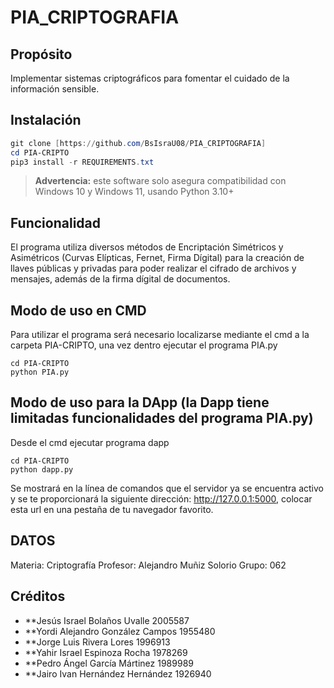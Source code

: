 # PIA_CRIPTOGRAFIA

## Propósito
Implementar sistemas criptográficos para fomentar el cuidado de la información sensible.

## Instalación
```powershell
git clone [https://github.com/BsIsraU08/PIA_CRIPTOGRAFIA]
cd PIA-CRIPTO
pip3 install -r REQUIREMENTS.txt
```
> **Advertencia:** este software solo asegura compatibilidad con Windows 10 y Windows 11, usando Python 3.10+

## Funcionalidad
El programa utiliza diversos métodos de Encriptación Simétricos y Asimétricos (Curvas Elípticas, Fernet, Firma Dígital) para la creación de llaves públicas y privadas para poder realizar el cifrado de archivos y mensajes, además de la firma dígital de documentos.

## Modo de uso en CMD
Para utilizar el programa será necesario localizarse mediante el cmd a la carpeta PIA-CRIPTO, una vez dentro ejecutar el programa PIA.py
```
cd PIA-CRIPTO
python PIA.py
```
## Modo de uso para la DApp (la Dapp tiene limitadas funcionalidades del programa PIA.py)
Desde el cmd ejecutar programa dapp
```
cd PIA-CRIPTO
python dapp.py
```
Se mostrará en la línea de comandos que el servidor ya se encuentra activo y se te proporcionará la siguiente dirección: http://127.0.0.1:5000, colocar esta url en una pestaña de tu navegador favorito. 


## DATOS
Materia: Criptografía
Profesor: Alejandro Muñiz Solorio
Grupo: 062

## Créditos
+ **Jesús Israel Bolaños Uvalle 2005587
+ **Yordi Alejandro González Campos 1955480
+ **Jorge Luis Rivera Lores 1996913
+ **Yahir Israel Espinoza Rocha 1978269
+ **Pedro Ángel García Mártinez 1989989
+ **Jairo Ivan Hernández Hernández 1926940
